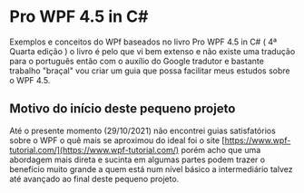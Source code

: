 # Pro WPF 4.5 in C#

Exemplos e conceitos do WPf baseados no livro Pro WPF 4.5 in C# ( 4ª Quarta edição ) o livro é pelo que vi bem extenso e não existe uma tradução para o português então com o auxílio do Google tradutor e bastante trabalho "braçal" vou criar um guia que possa facilitar meus estudos sobre o WPF 4.5.

## Motivo do início deste pequeno projeto

Até o presente momento (29/10/2021) não encontrei guias satisfatórios sobre o WPF  o quê mais se aproximou do ideal foi o site [https://www.wpf-tutorial.com/](https://www.wpf-tutorial.com/) porém acho que uma abordagem mais direta e sucinta em algumas partes podem trazer o benefício muito grande a quem está num nível básico a intermediário talvez até avançado ao final deste pequeno projeto.
